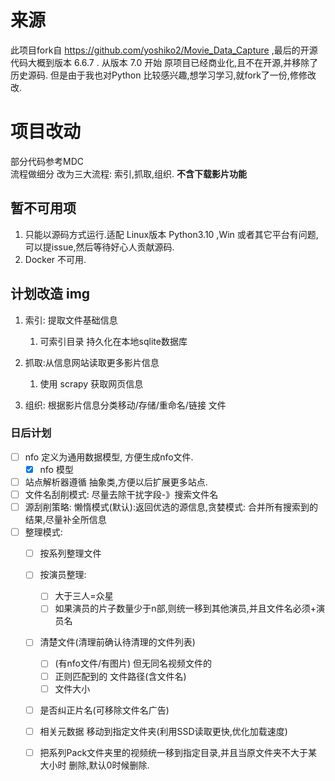 # 来源
此项目fork自 https://github.com/yoshiko2/Movie_Data_Capture ,最后的开源代码大概到版本 6.6.7 . 从版本 7.0 开始 原项目已经商业化,且不在开源,并移除了历史源码. 但是由于我也对Python 比较感兴趣,想学习学习,就fork了一份,修修改改.
# 项目改动 	

部分代码参考MDC		
流程做细分 改为三大流程: 索引,抓取,组织.  **不含下载影片功能**

## 暂不可用项
1. 只能以源码方式运行.适配 Linux版本 Python3.10 ,Win 或者其它平台有问题,可以提issue,然后等待好心人贡献源码.
2. Docker 不可用.

## 计划改造 img
1. 索引: 提取文件基础信息
   1. 可索引目录 持久化在本地sqlite数据库
   
2. 抓取:从信息网站读取更多影片信息
   1. 使用 scrapy 获取网页信息

3. 组织: 根据影片信息分类移动/存储/重命名/链接 文件


### 日后计划
   
- [ ] nfo 定义为通用数据模型, 方便生成nfo文件.
    - [x] nfo 模型
- [ ] 站点解析器遵循 抽象类,方便以后扩展更多站点. 
- [ ] 文件名刮削模式: 尽量去除干扰字段-》搜索文件名
- [ ] 源刮削策略: 懒惰模式(默认):返回优选的源信息,贪婪模式: 合并所有搜索到的结果,尽量补全所信息
- [ ] 整理模式: 
	- [ ] 按系列整理文件
	- [ ] 按演员整理: 
		- [ ] 大于三人=众星
		- [ ] 如果演员的片子数量少于n部,则统一移到其他演员,并且文件名必须+演员名
	- [ ] 清楚文件(清理前确认待清理的文件列表)
		- [ ] (有nfo文件/有图片)  但无同名视频文件的
		- [ ] 正则匹配到的 文件路径(含文件名)
		- [ ] 文件大小
	- [ ] 是否纠正片名(可移除文件名广告)
	- [ ] 相关元数据 移动到指定文件夹(利用SSD读取更快,优化加载速度)
	- [ ] 把系列Pack文件夹里的视频统一移到指定目录,并且当原文件夹不大于某大小时 删除,默认0时候删除.


